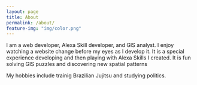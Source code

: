 ```yaml
---
layout: page
title: About
permalink: /about/
feature-img: "img/color.png"
---
```

I am a web developer, Alexa Skill developer, and GIS analyst.  I enjoy watching a website change before my eyes as I develop it.  It is a special experience developing and then playing with Alexa Skills I created.  It is fun solving GIS puzzles and discovering new spatial patterns

My hobbies include trainig Brazilian Jujitsu and studying politics.
